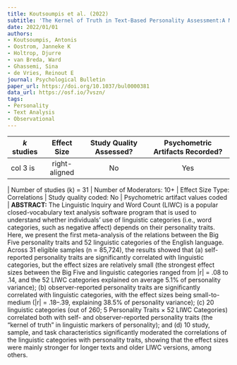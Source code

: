 ```yaml
---
title: Koutsoumpis et al. (2022)
subtitle: 'The Kernel of Truth in Text-Based Personality Assessment:A Meta-Analysis of the Relations Between the Big Five andthe Linguistic Inquiry and Word Count (LIWC)'
date: 2022/01/01
authors:
- Koutsoumpis, Antonis
- Oostrom, Janneke K
- Holtrop, Djurre
- van Breda, Ward
- Ghassemi, Sina
- de Vries, Reinout E
journal: Psychological Bulletin
paper_url: https://doi.org/10.1037/bul0000381
data_url: https://osf.io/7vszn/
tags:
- Personality
- Text Analysis
- Observational
---
```

| *k* studies   | Effect Size   | Study Quality Assessed?  | Psychometric Artifacts Recorded?  |
| ------------- |:-------------:| :----------------------: |:---------------------------------:|
| col 3 is      | right-aligned | No                       | Yes                               |

| Number of studies (k) = 31 | Number of Moderators: 10+ | Effect Size Type: Correlations | Study quality coded: No | Psychometric artifact values coded | **ABSTRACT:** The Linguistic Inquiry and Word Count (LIWC) is a popular closed-vocabulary text analysis software program that is used to understand whether individuals’ use of linguistic categories (i.e., word categories, such as negative affect) depends on their personality traits. Here, we present the first meta-analysis of the relations between the Big Five personality traits and 52 linguistic categories of the English language. Across 31 eligible samples (n = 85,724), the results showed that (a) self-reported personality traits are significantly correlated with linguistic categories, but the effect sizes are relatively small (the strongest effect sizes between the Big Five and linguistic categories ranged from |r| = .08 to .14, and the 52 LIWC categories explained on average 5.1% of personality variance); (b) observer-reported personality traits are significantly correlated with linguistic categories, with the effect sizes being small-to-medium (|r| = .18–.39, explaining 38.5% of personality variance); (c) 20 linguistic categories (out of 260; 5 Personality Traits × 52 LIWC Categories) correlated both with self- and observer-reported personality traits (the “kernel of truth” in linguistic markers of personality); and (d) 10 study, sample, and task characteristics significantly moderated the correlations of the linguistic categories with personality traits, showing that the effect sizes were mainly stronger for longer texts and older LIWC versions, among others.
